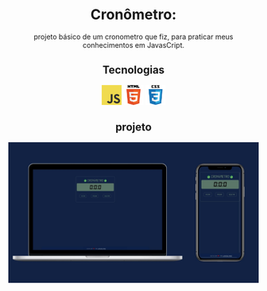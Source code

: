 <h1 align="center">
	Cronômetro:
</h1>
<p align="center">
	projeto básico de um cronometro que fiz, para praticar meus conhecimentos em JavasCript.
</p>

<div align="center">
	<h2>
	Tecnologias
	</h2>
	<code><img height="40" src="https://raw.githubusercontent.com/github/explore/80688e429a7d4ef2fca1e82350fe8e3517d3494d/topics/javascript/javascript.png"></code>
	<code><img height="40" src="https://raw.githubusercontent.com/github/explore/80688e429a7d4ef2fca1e82350fe8e3517d3494d/topics/html/html.png"></code>
	<code><img height="40" src="https://raw.githubusercontent.com/github/explore/80688e429a7d4ef2fca1e82350fe8e3517d3494d/topics/css/css.png"></code>
</div>

<div align="center">
	<h2>
		projeto
	</h2>
	<img src="https://github.com/JoneBulande/cronometro/blob/master/img/mockup.jpg">
</div>
